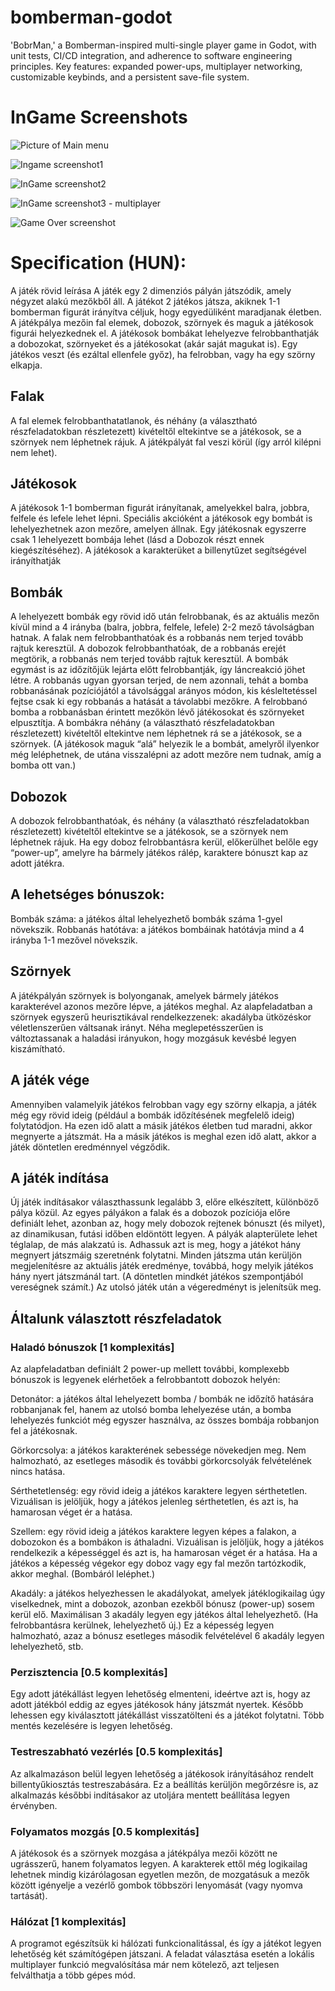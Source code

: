 # bomberman-godot
'BobrMan,' a Bomberman-inspired multi-single player game in Godot, with unit tests, CI/CD integration, and adherence to software engineering principles. Key features: expanded power-ups, multiplayer networking, customizable keybinds, and a persistent save-file system.
# InGame Screenshots

![Picture of Main menu](https://github.com/saxovia/bomberman-godot/blob/main/previewimages/mainmenu.png)

![Ingame screenshot1](https://github.com/saxovia/bomberman-godot/blob/main/previewimages/ingame1.png)

![InGame screenshot2](https://github.com/saxovia/bomberman-godot/blob/main/previewimages/ingame2.png)

![InGame screenshot3 - multiplayer](https://github.com/saxovia/bomberman-godot/blob/main/previewimages/ingame3.png)

![Game Over screenshot](https://github.com/saxovia/bomberman-godot/blob/main/previewimages/ingame4.png)

# Specification (HUN):
A játék rövid leírása
A játék egy 2 dimenziós pályán játszódik, amely négyzet alakú mezőkből áll. A játékot 2 játékos játsza, akiknek 1-1 bomberman figurát irányítva céljuk, hogy egyedüliként maradjanak életben. A játékpálya mezőin fal elemek, dobozok, szörnyek és maguk a játékosok figurái helyezkednek el. A játékosok bombákat lehelyezve felrobbanthatják a dobozokat, szörnyeket és a játékosokat (akár saját magukat is). Egy játékos veszt (és ezáltal ellenfele győz), ha felrobban, vagy ha egy szörny elkapja.

## Falak
A fal elemek felrobbanthatatlanok, és néhány (a választható részfeladatokban részletezett) kivételtől eltekintve se a játékosok, se a szörnyek nem léphetnek rájuk. A játékpályát fal veszi körül (így arról kilépni nem lehet).

## Játékosok
A játékosok 1-1 bomberman figurát irányítanak, amelyekkel balra, jobbra, felfele és lefele lehet lépni. Speciális akcióként a játékosok egy bombát is lehelyezhetnek azon mezőre, amelyen állnak. Egy játékosnak egyszerre csak 1 lehelyezett bombája lehet (lásd a Dobozok részt ennek kiegészítéséhez). A játékosok a karakterüket a billenytűzet segítségével irányíthatják

## Bombák
A lehelyezett bombák egy rövid idő után felrobbanak, és az aktuális mezőn kívül mind a 4 irányba (balra, jobbra, felfele, lefele) 2-2 mező távolságban hatnak. A falak nem felrobbanthatóak és a robbanás nem terjed tovább rajtuk keresztül. A dobozok felrobbanthatóak, de a robbanás erejét megtörik, a robbanás nem terjed tovább rajtuk keresztül. A bombák egymást is az időzítőjük lejárta előtt felrobbantják, így láncreakció jöhet létre. A robbanás ugyan gyorsan terjed, de nem azonnali, tehát a bomba robbanásának pozíciójától a távolsággal arányos módon, kis késleltetéssel fejtse csak ki egy robbanás a hatását a távolabbi mezőkre. A felrobbanó bomba a robbanásban érintett mezőkön lévő játékosokat és szörnyeket elpusztítja.
A bombákra néhány (a választható részfeladatokban részletezett) kivételtől eltekintve nem léphetnek rá se a játékosok, se a szörnyek. (A játékosok maguk “alá” helyezik le a bombát, amelyről ilyenkor még leléphetnek, de utána visszalépni az adott mezőre nem tudnak, amíg a bomba ott van.)

## Dobozok
A dobozok felrobbanthatóak, és néhány (a választható részfeladatokban részletezett) kivételtől eltekintve se a játékosok, se a szörnyek nem léphetnek rájuk. Ha egy doboz felrobbantásra kerül, előkerülhet belőle egy “power-up”, amelyre ha bármely játékos rálép, karaktere bónuszt kap az adott játékra.

## A lehetséges bónuszok:
Bombák száma: a játékos által lehelyezhető bombák száma 1-gyel növekszik.
Robbanás hatótáva: a játékos bombáinak hatótávja mind a 4 irányba 1-1 mezővel növekszik.


## Szörnyek
A játékpályán szörnyek is bolyonganak, amelyek bármely játékos karakterével azonos mezőre lépve, a játékos meghal. Az alapfeladatban a szörnyek egyszerű heurisztikával rendelkezzenek: akadályba ütközéskor véletlenszerűen váltsanak irányt. Néha meglepetésszerűen is változtassanak a haladási irányukon, hogy mozgásuk kevésbé legyen kiszámítható.

## A játék vége
Amennyiben valamelyik játékos felrobban vagy egy szörny elkapja, a játék még egy rövid ideig (például a bombák időzítésének megfelelő ideig) folytatódjon. Ha ezen idő alatt a másik játékos életben tud maradni, akkor megnyerte a játszmát. Ha a másik játékos is meghal ezen idő alatt, akkor a játék döntetlen eredménnyel végződik.

## A játék indítása
Új játék indításakor választhassunk legalább 3, előre elkészített, különböző pálya közül. Az egyes pályákon a falak és a dobozok pozíciója előre definiált lehet, azonban az, hogy mely dobozok rejtenek bónuszt (és milyet), az dinamikusan, futási időben eldöntött legyen. A pályák alapterülete lehet téglalap, de más alakzatú is. Adhassuk azt is meg, hogy a játékot hány megnyert játszmáig szeretnénk folytatni. Minden játszma után kerüljön megjelenítésre az aktuális játék eredménye, továbbá, hogy melyik játékos hány nyert játszmánál tart. (A döntetlen mindkét játékos szempontjából vereségnek számít.) Az utolsó játék után a végeredményt is jelenítsük meg.

## Általunk választott részfeladatok

### Haladó bónuszok [1 komplexitás]
Az alapfeladatban definiált 2 power-up mellett további, komplexebb bónuszok is legyenek elérhetőek a felrobbantott dobozok helyén:


Detonátor: a játékos által lehelyezett bomba / bombák ne időzítő hatására robbanjanak fel, hanem az utolsó bomba lehelyezése után, a bomba lehelyezés funkciót még egyszer használva, az összes bombája robbanjon fel a játékosnak.

Görkorcsolya: a játékos karakterének sebessége növekedjen meg. Nem halmozható, az esetleges második és további görkorcsolyák felvételének nincs hatása.

Sérthetetlenség: egy rövid ideig a játékos karaktere legyen sérthetetlen. Vizuálisan is jelöljük, hogy a játékos jelenleg sérthetetlen, és azt is, ha hamarosan véget ér a hatása.

Szellem: egy rövid ideig a játékos karaktere legyen képes a falakon, a dobozokon és a bombákon is áthaladni. Vizuálisan is jelöljük, hogy a játékos rendelkezik a képességgel és azt is, ha hamarosan véget ér a hatása. Ha a játékos a képesség végekor egy doboz vagy egy fal mezőn tartózkodik, akkor meghal. (Bombáról leléphet.)

Akadály: a játékos helyezhessen le akadályokat, amelyek játéklogikailag úgy viselkednek, mint a dobozok, azonban ezekből bónusz (power-up) sosem kerül elő. Maximálisan 3 akadály legyen egy játékos által lehelyezhető. (Ha felrobbantásra kerülnek, lehelyezhető új.) Ez a képesség legyen halmozható, azaz a bónusz esetleges második felvételével 6 akadály legyen lehelyezhető, stb.


### Perzisztencia [0.5 komplexitás]

Egy adott játékállást legyen lehetőség elmenteni, ideértve azt is, hogy az adott játékból eddig az egyes játékosok hány játszmát nyertek. Később lehessen egy kiválasztott játékállást visszatölteni és a játékot folytatni. Több mentés kezelésére is legyen lehetőség.

### Testreszabható vezérlés [0.5 komplexitás]

Az alkalmazáson belül legyen lehetőség a játékosok irányításához rendelt billentyűkiosztás testreszabására. Ez a beállítás kerüljön megőrzésre is, az alkalmazás későbbi indításakor az utoljára mentett beállítása legyen érvényben.

### Folyamatos mozgás [0.5 komplexitás]

A játékosok és a szörnyek mozgása a játékpálya mezői között ne ugrásszerű, hanem folyamatos legyen. A karakterek ettől még logikailag lehetnek mindig kizárólagosan egyetlen mezőn, de mozgatásuk a mezők között igényelje a vezérlő gombok többszöri lenyomását (vagy nyomva tartását).

### Hálózat [1 komplexitás]

A programot egészítsük ki hálózati funkcionalitással, és így a játékot legyen lehetőség két számítógépen játszani. A feladat választása esetén a lokális multiplayer funkció megvalósítása már nem kötelező, azt teljesen felválthatja a több gépes mód.
